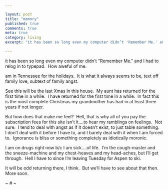 ```yaml
---

layout: post
title: "memory"
published: true
comments: true
meta: true
category: living
excerpt: "it has been so long even my computer didn’t 'Remember Me.' and I had to relog in to typepad.  How aweful of me."

---
```


it has been so long even my computer didn’t "Remember Me." and I had to relog in to typepad.  How aweful of me.

am in Tennessee for the holidays.  It is what it always seems to be, text off family love, subtext of family angst.

See this will be the last Xmas in this house.  My aunt has returned for the first time in a while.  I have returned for the first time in a while.  In fact this is the most complete Christmas my grandmother has had in at least three years if not longer.  

But how does that make me feel?  Hell, that is why all of you pay the subscription fees for this site isn’t it….to hear my ramblings on feelings.  Not sure.  I tend to deal with angst as if it doesn’t exist, to just table something.  I don’t deal with it before I have to, and I barely deal with it when I am forced to.  Ignorance is bliss or something completely as idiotically moronic.

I am on drugs right now b/c I am sick….of life.  I’m the cough-master and the sneeze-machine and my chest-heaves and my head-aches, but I’ll get through.  Hell I have to since I’m leaving Tuesday for Aspen to ski.

It will be odd returning there, I think.  But we’ll have to see about that then.  More soon.

~ # ~